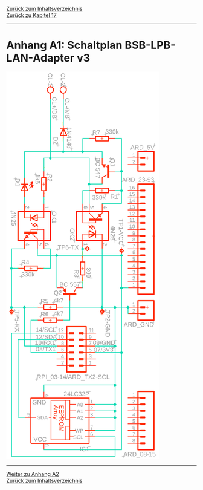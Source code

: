 [Zurück zum Inhaltsverzeichnis](inhaltsverzeichnis.md)  
[Zurück zu Kapitel 17](kap17.md)    
    
---
    

    
# Anhang A1: Schaltplan BSB-LPB-LAN-Adapter v3
  
<img src="https://raw.githubusercontent.com/1coderookie/BSB-LPB-LAN/master/docs/pics/circuit_diagram_adapter_v3.png">  
 
       
    
---
    
     
[Weiter zu Anhang A2](anhang_a2.md)      
[Zurück zum Inhaltsverzeichnis](inhaltsverzeichnis.md)  
